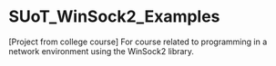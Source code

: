 # SUoT_WinSock2_Examples
[Project from college course] For course related to programming in a network environment using the WinSock2 library.
